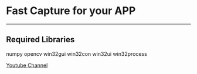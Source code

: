 # Fast Capture for your APP
___
## Required Libraries
numpy opencv win32gui win32con win32ui win32process

[Youtube Channel](https://www.youtube.com/@onione_tamiko)
